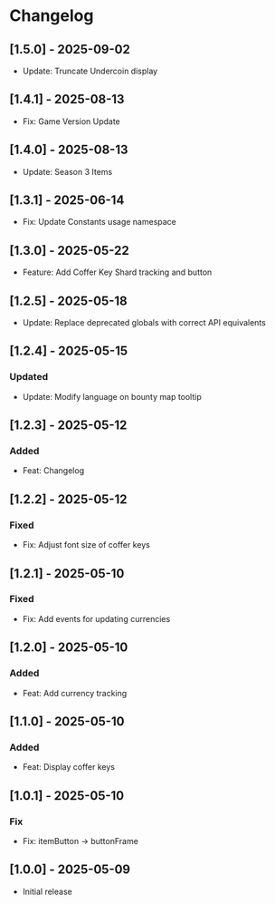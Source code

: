 # Changelog 

## [1.5.0] - 2025-09-02

- Update: Truncate Undercoin display

## [1.4.1] - 2025-08-13

- Fix: Game Version Update

## [1.4.0] - 2025-08-13

- Update: Season 3 Items
  
## [1.3.1] - 2025-06-14

- Fix: Update Constants usage namespace
 
## [1.3.0] - 2025-05-22

- Feature: Add Coffer Key Shard tracking and button

## [1.2.5] - 2025-05-18

- Update: Replace deprecated globals with correct API equivalents

## [1.2.4] - 2025-05-15

### Updated

- Update: Modify language on bounty map tooltip

## [1.2.3] - 2025-05-12

### Added

- Feat: Changelog

## [1.2.2] - 2025-05-12

### Fixed

- Fix: Adjust font size of coffer keys

## [1.2.1] - 2025-05-10

### Fixed

- Fix: Add events for updating currencies

## [1.2.0] - 2025-05-10

### Added

- Feat: Add currency tracking

## [1.1.0] - 2025-05-10

### Added

- Feat: Display coffer keys

## [1.0.1] - 2025-05-10

### Fix

- Fix: itemButton -> buttonFrame

## [1.0.0] - 2025-05-09

- Initial release
